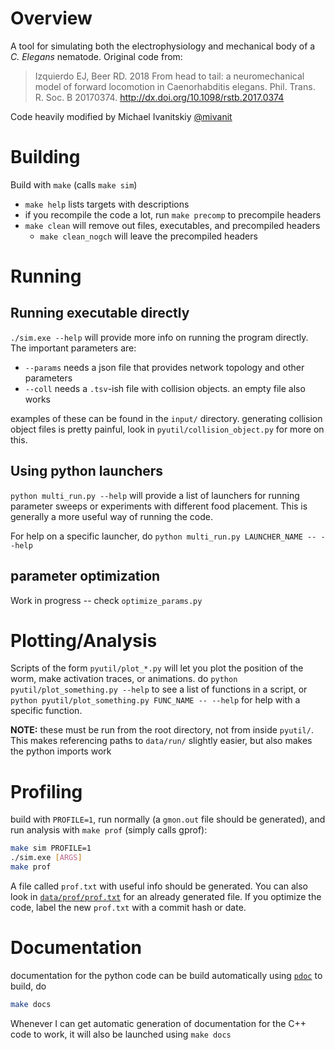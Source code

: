 # Overview
A tool for simulating both the electrophysiology and mechanical body of a _C. Elegans_ nematode. Original code from:

> Izquierdo EJ, Beer RD. 2018 From head to tail: a neuromechanical model of forward locomotion in Caenorhabditis elegans. Phil. Trans. R. Soc. B 20170374. http://dx.doi.org/10.1098/rstb.2017.0374

Code heavily modified by Michael Ivanitskiy [@mivanit](https://github.com/mivanit)

# Building
Build with `make` (calls `make sim`)

- `make help` lists targets with descriptions
- if you recompile the code a lot, run `make precomp` to precompile headers
- `make clean` will remove out files, executables, and precompiled headers
  - `make clean_nogch` will leave the precompiled headers


# Running
## Running executable directly
`./sim.exe --help` will provide more info on running the program directly. The important parameters are:
 - `--params` needs a json file that provides network topology and other parameters
 - `--coll` needs a `.tsv`-ish file with collision objects. an empty file also works

examples of these can be found in the `input/` directory. generating collision object files is pretty painful, look in `pyutil/collision_object.py` for more on this.

## Using python launchers
`python multi_run.py --help` will provide a list of launchers for running parameter sweeps or experiments with different food placement. This is generally a more useful way of running the code. 

For help on a specific launcher, do `python multi_run.py LAUNCHER_NAME -- --help`

## parameter optimization
Work in progress -- check `optimize_params.py`


# Plotting/Analysis
Scripts of the form `pyutil/plot_*.py` will let you plot the position of the worm, make activation traces, or animations. do `python pyutil/plot_something.py --help` to see a list of functions in a script, or `python pyutil/plot_something.py FUNC_NAME -- --help` for help with a specific function.

**NOTE:** these must be run from the root directory, not from inside `pyutil/`. This makes referencing paths to `data/run/` slightly easier, but also makes the python imports work

# Profiling

build with `PROFILE=1`, run normally (a `gmon.out` file should be generated), and run analysis with `make prof` (simply calls gprof):

```bash
make sim PROFILE=1
./sim.exe [ARGS]
make prof
```

A file called `prof.txt` with useful info should be generated. You can also look in [`data/prof/prof.txt`](data/prof/prof.txt) for an already generated file. If you optimize the code, label the new `prof.txt` with a commit hash or date.


# Documentation
documentation for the python code can be build automatically using [`pdoc`](https://pdoc3.github.io/pdoc/)
to build, do

```bash
make docs
```

Whenever I can get automatic generation of documentation for the C++ code to work, it will also be launched using `make docs`

<!-- requirements:

 - make
 - [cldoc](https://jessevdk.github.io/cldoc)
 - [clang](https://clang.llvm.org), version 3.8+ -->